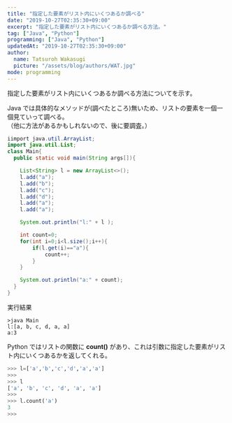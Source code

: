 ```yaml
---
title: "指定した要素がリスト内にいくつあるか調べる"
date: "2019-10-27T02:35:30+09:00"
excerpt: "指定した要素がリスト内にいくつあるか調べる方法。"
tag: ["Java", "Python"]
programming: ["Java", "Python"]
updatedAt: "2019-10-27T02:35:30+09:00"
author:
  name: Tatsuroh Wakasugi
  picture: "/assets/blog/authors/WAT.jpg"
mode: programming
---
```


指定した要素がリスト内にいくつあるか調べる方法についてを示す。

<div class="note_content_by_programming_language" id="note_content_Java">

Java では具体的なメソッドが(調べたところ)無いため、リストの要素を一個一個見ていって調べる。  
（他に方法があるかもしれないので、後に要調査。）

```java
iimport java.util.ArrayList;
import java.util.List;
class Main{
  public static void main(String args[]){

    List<String> l = new ArrayList<>();
    l.add("a");
    l.add("b");
    l.add("c");
    l.add("d");
    l.add("a");
    l.add("a");

    System.out.println("l:" + l );

    int count=0;
    for(int i=0;i<l.size();i++){
        if(l.get(i)=="a"){
            count++;
        }
    }

    System.out.println("a:" + count);
  }
}
```

実行結果

```
>java Main
l:[a, b, c, d, a, a]
a:3
```

</div>
<div class="note_content_by_programming_language" id="note_content_Python">

Python ではリストの関数に **count()** があり、これは引数に指定した要素がリスト内にいくつあるかを返してくれる。

```python
>>> l=['a','b','c','d','a','a']
>>>
>>> l
['a', 'b', 'c', 'd', 'a', 'a']
>>>
>>> l.count('a')
3
>>>
```

</div>
